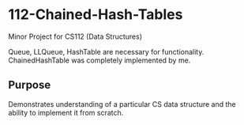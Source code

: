 # 112-Chained-Hash-Tables
Minor Project for CS112 (Data Structures)

Queue, LLQueue, HashTable are necessary for functionality. ChainedHashTable was completely implemented by me.

## Purpose
Demonstrates understanding of a particular CS data structure and the ability to implement it from scratch.
